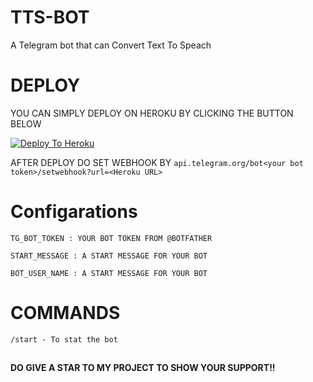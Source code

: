 # TTS-BOT
A Telegram bot that can Convert Text To Speach

# DEPLOY
YOU CAN SIMPLY DEPLOY ON HEROKU BY CLICKING THE BUTTON BELOW

[![Deploy To Heroku](https://www.herokucdn.com/deploy/button.svg)](https://heroku.com/deploy?template=https://github.com/r0ld3x/MORAG-TEXT-BOT/tree/main)

AFTER DEPLOY DO SET WEBHOOK BY ``api.telegram.org/bot<your bot token>/setwebhook?url=<Heroku URL>``

# Configarations

``TG_BOT_TOKEN : YOUR BOT TOKEN FROM @BOTFATHER``

``START_MESSAGE : A START MESSAGE FOR YOUR BOT``

``BOT_USER_NAME : A START MESSAGE FOR YOUR BOT``

# COMMANDS

``/start - To stat the bot``


##

**DO GIVE A STAR TO MY PROJECT TO SHOW YOUR SUPPORT!!**
